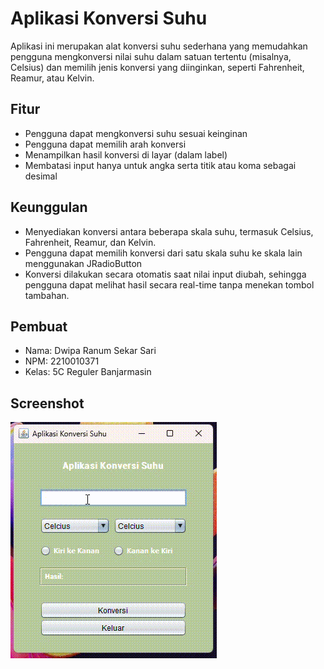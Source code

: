 # Aplikasi Konversi Suhu

Aplikasi ini merupakan alat konversi suhu sederhana yang memudahkan pengguna mengkonversi nilai suhu dalam satuan tertentu (misalnya, Celsius) dan memilih jenis konversi yang diinginkan, seperti Fahrenheit, Reamur, atau Kelvin. 

## Fitur

- Pengguna dapat mengkonversi suhu sesuai keinginan
- Pengguna dapat memilih arah konversi
- Menampilkan hasil konversi di layar (dalam label)
- Membatasi input hanya untuk angka serta titik atau koma sebagai desimal

## Keunggulan

- Menyediakan konversi antara beberapa skala suhu, termasuk Celsius, Fahrenheit, Reamur, dan Kelvin.
- Pengguna dapat memilih konversi dari satu skala suhu ke skala lain menggunakan JRadioButton
- Konversi dilakukan secara otomatis saat nilai input diubah, sehingga pengguna dapat melihat hasil secara real-time tanpa menekan tombol tambahan.

## Pembuat

- Nama: Dwipa Ranum Sekar Sari
- NPM: 2210010371
- Kelas: 5C Reguler Banjarmasin

## Screenshot

![App Screenshot](https://github.com/ranoem/AplikasiKonversiSuhu/blob/main/img/app.gif)

